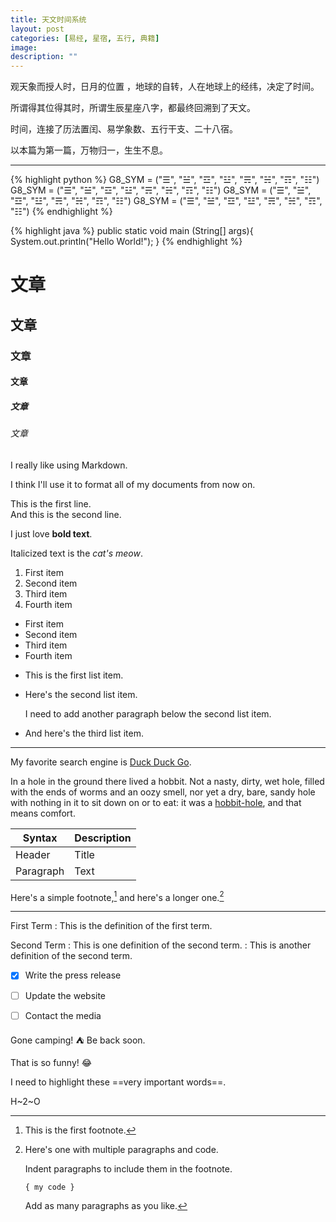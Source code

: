 ```yaml
---
title: 天文时间系统
layout: post
categories: [易经, 星宿, 五行, 典籍]
image: 
description: ""
---
```


观天象而授人时，日月的位置 ，地球的自转，人在地球上的经纬，决定了时间。

所谓得其位得其时，所谓生辰星座八字，都最终回溯到了天文。

时间，连接了历法置闰、易学象数、五行干支、二十八宿。

以本篇为第一篇，万物归一，生生不息。

***

{% highlight python %}
G8_SYM = ("☰", "☱", "☲", "☳", "☴", "☵", "☶", "☷")
G8_SYM = ("☰", "☱", "☲", "☳", "☴", "☵", "☶", "☷")
G8_SYM = ("☰", "☱", "☲", "☳", "☴", "☵", "☶", "☷")
G8_SYM = ("☰", "☱", "☲", "☳", "☴", "☵", "☶", "☷")
{% endhighlight %}

{% highlight java %}
public static void main (String[] args){
    System.out.println("Hello World!");
}
{% endhighlight %}


# 文章
## 文章
### 文章
#### 文章
##### 文章
###### 文章

I really like using Markdown.

I think I'll use it to format all of my documents from now on.

This is the first line.  
And this is the second line.

I just love **bold text**.

Italicized text is the *cat's meow*.

1. First item
2. Second item
3. Third item
4. Fourth item

- First item
- Second item
- Third item
- Fourth item

* This is the first list item.
* Here's the second list item.

    I need to add another paragraph below the second list item.

* And here's the third list item.

***

My favorite search engine is [Duck Duck Go](https://duckduckgo.com "The best search engine for privacy").

In a hole in the ground there lived a hobbit. Not a nasty, dirty, wet hole, filled with the ends
of worms and an oozy smell, nor yet a dry, bare, sandy hole with nothing in it to sit down on or to
eat: it was a [hobbit-hole](https://en.wikipedia.org/wiki/Hobbit#Lifestyle "Hobbit lifestyles"), and that means comfort.


| Syntax      | Description |
| ----------- | ----------- |
| Header      | Title       |
| Paragraph   | Text        |


Here's a simple footnote,[^1] and here's a longer one.[^bignote]

[^1]: This is the first footnote.

[^bignote]: Here's one with multiple paragraphs and code.

    Indent paragraphs to include them in the footnote.

    `{ my code }`

    Add as many paragraphs as you like.
    
***
First Term
: This is the definition of the first term.

Second Term
: This is one definition of the second term.
: This is another definition of the second term.

- [x] Write the press release
- [ ] Update the website
- [ ] Contact the media


Gone camping! :tent: Be back soon.

That is so funny! :joy:

I need to highlight these ==very important words==.

H~2~O